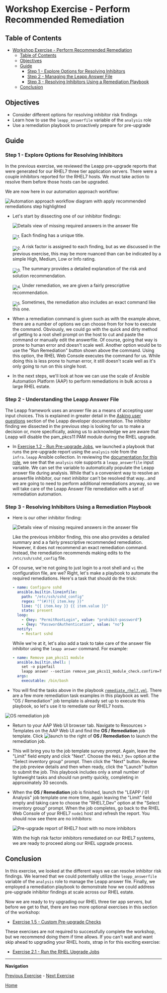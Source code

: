 # Workshop Exercise - Perform Recommended Remediation

## Table of Contents

- [Workshop Exercise - Perform Recommended Remediation](#workshop-exercise---perform-recommended-remediation)
  - [Table of Contents](#table-of-contents)
  - [Objectives](#objectives)
  - [Guide](#guide)
    - [Step 1 - Explore Options for Resolving Inhibitors](#step-1---explore-options-for-resolving-inhibitors)
    - [Step 2 - Managing the Leapp Answer File](#step-2---managing-the-leapp-answer-file)
    - [Step 3 - Resolving Inhibitors Using a Remediation Playbook](#step-3---resolving-inhibitors-using-a-remediation-playbook)
  - [Conclusion](#conclusion)

## Objectives

* Consider different options for resolving inhibitor risk findings
* Learn how to use the `leapp_answerfile` variable of the `analysis` role
* Use a remediation playbook to proactively prepare for pre-upgrade

## Guide

### Step 1 - Explore Options for Resolving Inhibitors

In the previous exercise, we reviewed the Leapp pre-upgrade reports that were generated for our RHEL7 three tier application servers. There were a couple inhibitors reported for the RHEL7 hosts. We must take action to resolve them before those hosts can be upgraded.

We are now here in our automation approach workflow:

![Automation approach workflow diagram with apply recommended remediations step highlighted](images/ripu-workflow-hl-remediate.svg)

- Let's start by dissecting one of our inhibitor findings:

  ![Details view of missing required answers in the answer file](images/missing_answers_dissected.svg)

  <sub>![1.](images/circle_1.svg)</sub> Each finding has a unique title.

  <sub>![2.](images/circle_2.svg)</sub> A risk factor is assigned to each finding, but as we discussed in the previous exercise, this may be more nuanced than can be indicated by a simple High, Medium, Low or Info rating.

  <sub>![3.](images/circle_3.svg)</sub> The summary provides a detailed explanation of the risk and solution recommendation.

  <sub>![4.](images/circle_4.svg)</sub> Under remediation, we are given a fairly prescriptive recommendation.

  <sub>![5.](images/circle_5.svg)</sub> Sometimes, the remediation also includes an exact command like this one.

- When a remediation command is given such as with the example above, there are a number of options we can choose from for how to execute the command. Obviously, we could go with the quick and dirty method of getting to a root shell prompt on the host to cut and paste the command or manually edit the answerfile. Of course, going that way is prone to human error and doesn't scale well. Another option would be to use the "Run Remediation" button shown above the command. Using this option, the RHEL Web Console executes the command for us. While doing this is less prone to human error, it still doesn't scale well as it's only going to run on this single host.

- In the next steps, we'll look at how we can use the scale of Ansible Automation Platform (AAP) to perform remediations in bulk across a large RHEL estate.

### Step 2 - Understanding the Leapp Answer File

The Leapp framework uses an answer file as a means of accepting user input choices. This is explained in greater detail in the [Asking user questions](https://leapp.readthedocs.io/en/latest/dialogs.html) section of the Leapp developer documentation. The inhibitor finding we dissected in the previous step is looking for us to make a decision or, more specifically, asking us to acknowledge we are aware that Leapp will disable the pam_pkcs11 PAM module during the RHEL upgrade.

- In [Exercise 1.2 - Run Pre-upgrade Jobs](../1.2-preupg/README.md), we launched a playbook that runs the pre-upgrade report using the `analysis` role from the `infra.leapp` Ansible collection. In reviewing the [documentation for this role](https://github.com/redhat-cop/infra.leapp/blob/main/roles/analysis/README.md), we see that the `analysis` role supports a `leapp_answerfile` input variable. We can set the variable to automatically populate the Leapp answer file during analysis. While that's a convenient way to resolve an answerfile inhibitor, our next inhibitor can't be resolved that way...and we are going to need to perform additional remediations anyway, so we will take care of the Leapp Answer File remediation with a set of remediation automation.

### Step 3 - Resolving Inhibitors Using a Remediation Playbook

- Here is our other inhibitor finding:

  ![Details view of missing required answers in the answer file](images/root_account_inhibitor.png)

  Like the previous inhibitor finding, this one also provides a detailed summary and a a fairly prescriptive recommended remediation. However, it does not recommend an exact remediation command. Instead, the remediation recommends making edits to the `/etc/ssh/sshd_config` file.

- Of course, we're not going to just login to a root shell and `vi` the configuration file, are we? Right, let's make a playbook to automate the required remediations. Here's a task that should do the trick:

  ```yaml
  - name: Configure sshd
    ansible.builtin.lineinfile:
      path: "/etc/ssh/sshd_config"
      regex: "^(#)?{{ item.key }}"
      line: "{{ item.key }} {{ item.value }}"
      state: present
    loop:
      - {key: "PermitRootLogin", value: "prohibit-password"}
      - {key: "PasswordAuthentication", value: "no"}
    notify:
      - Restart sshd
  ```

  While we're at it, let's also add a task to take care of the answer file inhibitor using the `leapp answer` command. For example:

  ```yaml
  - name: Remove pam_pkcs11 module
    ansible.builtin.shell: |
      set -o pipefail
      leapp answer --section remove_pam_pkcs11_module_check.confirm=True
    args:
      executable: /bin/bash
  ```

- You will find the tasks above in the playbook [`remediate_rhel7.yml`](https://github.com/redhat-partner-tech/automated-satellite/blob/39b6e82ea9fec5a43d43aa0ab8f9f6e0c7ae1fcf/remediate_rhel7.yml#L22-L39). There are a few more remediation task examples in this playbook as well. The "OS / Remediation" job template is already set up to execute this playbook, so let's use it to remediate our RHEL7 hosts.

![OS remediation job](images/aap_job_templates_remediate.png)

- Return to your AAP Web UI browser tab. Navigate to Resources > Templates on the AAP Web UI and find the **OS / Remediation** job template. Click ![launch](images/template-aap2-launch.png) to the right of **OS / Remediation** to launch the remediation job.

- This will bring you to the job template survey prompt. Again, leave the "Limit" field empty and click "Next". Choose the `RHEL7_Dev` option at the "Select inventory group" prompt. Then click the "Next" button. Review the job preview details and then when ready, click the "Launch" button to submit the job. This playbook includes only a small number of lightweight tasks and should run pretty quickly, completing in approximately 30 seconds.

- When the **OS / Remediation** job is finished, launch the "LEAPP / 01 Analysis" job template one more time, again leaving the "Limit" field empty and taking care to choose the "RHEL7_Dev" option at the "Select inventory group" prompt. When the job completes, go back to the RHEL Web Console of your RHEL7 `node1` host and refresh the report. You should now see there are no inhibitors:

  ![Pre-upgrade report of RHEL7 host with no more inhibitors](images/rhel7_no_inhibitors.png)

  With the high risk factor inhibitors remediated on our RHEL7 systems, we are ready to proceed along our RHEL upgrade process.

## Conclusion

In this exercise, we looked at the different ways we can resolve inhibitor risk findings. We learned that we could potentially utilize the `leapp_answerfile` variable of the `analysis` role to manage the Leapp answer file. Finally, we employed a remediation playbook to demonstrate how we could address pre-upgrade inhibitor findings at scale across our RHEL estate.

Now we are ready to try upgrading our RHEL three tier app servers, but before we get to that, there are two more optional exercises in this section of the workshop:

- [Exercise 1.5 - Custom Pre-upgrade Checks](../1.6-custom-modules/README.md)

These exercises are not required to successfully complete the workshop, but we recommend doing them if time allows. If you can't wait and want skip ahead to upgrading your RHEL hosts, strap in for this exciting exercise:

- [Exercise 2.1 - Run the RHEL Upgrade Jobs](../2.1-upgrade/README.md)

---

**Navigation**

[Previous Exercise](../1.4-report/README.md) - [Next Exercise](../1.6-custom-modules/README.md)

[Home](../README.md)
